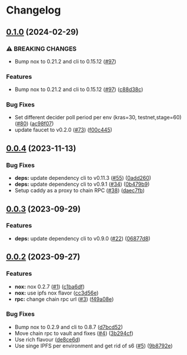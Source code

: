 # Changelog

## [0.1.0](https://github.com/fluencelabs/carousel/compare/v0.0.4...v0.1.0) (2024-02-29)


### ⚠ BREAKING CHANGES

* Bump nox to 0.21.2 and cli to 0.15.12 ([#97](https://github.com/fluencelabs/carousel/issues/97))

### Features

* Bump nox to 0.21.2 and cli to 0.15.12 ([#97](https://github.com/fluencelabs/carousel/issues/97)) ([c88d38c](https://github.com/fluencelabs/carousel/commit/c88d38c96211e9e986799891fd531af778923d48))


### Bug Fixes

* Set different decider poll period per env (kras=30, testnet,stage=60) ([#80](https://github.com/fluencelabs/carousel/issues/80)) ([ac98f07](https://github.com/fluencelabs/carousel/commit/ac98f07a8fe0b2e8bb3b46373b5dfb4c008e8938))
* update faucet to v0.2.0 ([#73](https://github.com/fluencelabs/carousel/issues/73)) ([f00c445](https://github.com/fluencelabs/carousel/commit/f00c445b4a213718434a87821c7cef345f9e31f9))

## [0.0.4](https://github.com/fluencelabs/carousel/compare/v0.0.3...v0.0.4) (2023-11-13)


### Bug Fixes

* **deps:** update dependency cli to v0.11.3 ([#55](https://github.com/fluencelabs/carousel/issues/55)) ([0add260](https://github.com/fluencelabs/carousel/commit/0add260e782474c9e6f7eac0068b4066f79ced91))
* **deps:** update dependency cli to v0.9.1 ([#34](https://github.com/fluencelabs/carousel/issues/34)) ([0b479b9](https://github.com/fluencelabs/carousel/commit/0b479b9cdde9df17378940e7f29acb438fbae83b))
* Setup caddy as a proxy to chain RPC ([#38](https://github.com/fluencelabs/carousel/issues/38)) ([daec7fb](https://github.com/fluencelabs/carousel/commit/daec7fbe48849407f5771322edd6fc5b4e62b080))

## [0.0.3](https://github.com/fluencelabs/carousel/compare/v0.0.2...v0.0.3) (2023-09-29)


### Features

* **deps:** update dependency cli to v0.9.0 ([#22](https://github.com/fluencelabs/carousel/issues/22)) ([06877d8](https://github.com/fluencelabs/carousel/commit/06877d8daab08d8638888d406f08615639857ffd))

## [0.0.2](https://github.com/fluencelabs/carousel/compare/v0.0.1...v0.0.2) (2023-09-27)


### Features

* **nox:** nox 0.2.7 ([#1](https://github.com/fluencelabs/carousel/issues/1)) ([c1ba6df](https://github.com/fluencelabs/carousel/commit/c1ba6df8fc68d2a72803cd2b01d76f3715277589))
* **nox:** use ipfs nox flavor ([cc3d56e](https://github.com/fluencelabs/carousel/commit/cc3d56e369df460dd1045cc5ee50384044311c92))
* **rpc:** change chain rpc url ([#3](https://github.com/fluencelabs/carousel/issues/3)) ([f49a08e](https://github.com/fluencelabs/carousel/commit/f49a08efda85299573934c2df374ea224fbc67ad))


### Bug Fixes

* Bump nox to 0.2.9 and cli to 0.8.7 ([d7bcd52](https://github.com/fluencelabs/carousel/commit/d7bcd52fefcb421de6c044f4b4a0f581f5b3f21d))
* Move chain rpc to vault and fixes ([#4](https://github.com/fluencelabs/carousel/issues/4)) ([3b294cf](https://github.com/fluencelabs/carousel/commit/3b294cf0af48592205a06c5fabb402d008c85678))
* Use rich flavour ([de8ce6d](https://github.com/fluencelabs/carousel/commit/de8ce6d5493a0d700ebd65103bf6ac3eec21b03b))
* Use singe IPFS per environment and get rid of s6 ([#5](https://github.com/fluencelabs/carousel/issues/5)) ([9b8792e](https://github.com/fluencelabs/carousel/commit/9b8792ea3af0c23b114dbb54a063ccd175a37e6b))

